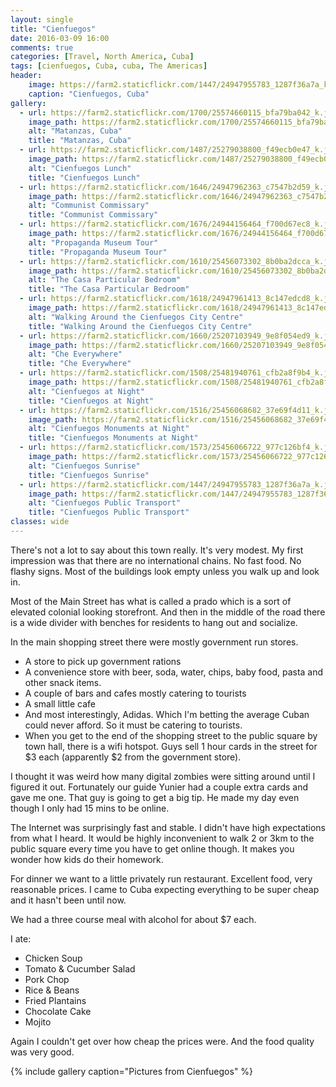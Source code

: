 ```yaml
---
layout: single
title: "Cienfuegos"
date: 2016-03-09 16:00
comments: true
categories: [Travel, North America, Cuba]
tags: [cienfuegos, Cuba, cuba, The Americas]
header:
    image: https://farm2.staticflickr.com/1447/24947955783_1287f36a7a_k.jpg
    caption: "Cienfuegos, Cuba"
gallery:
  - url: https://farm2.staticflickr.com/1700/25574660115_bfa79ba042_k.jpg
    image_path: https://farm2.staticflickr.com/1700/25574660115_bfa79ba042_k.jpg
    alt: "Matanzas⁩, ⁨Cuba⁩"
    title: "Matanzas⁩, ⁨Cuba⁩"
  - url: https://farm2.staticflickr.com/1487/25279038800_f49ecb0e47_k.jpg
    image_path: https://farm2.staticflickr.com/1487/25279038800_f49ecb0e47_k.jpg
    alt: "Cienfuegos Lunch"
    title: "Cienfuegos Lunch"
  - url: https://farm2.staticflickr.com/1646/24947962363_c7547b2d59_k.jpg
    image_path: https://farm2.staticflickr.com/1646/24947962363_c7547b2d59_k.jpg
    alt: "Communist Commissary"
    title: "Communist Commissary"
  - url: https://farm2.staticflickr.com/1676/24944156464_f700d67ec8_k.jpg
    image_path: https://farm2.staticflickr.com/1676/24944156464_f700d67ec8_k.jpg
    alt: "Propaganda Museum Tour"
    title: "Propaganda Museum Tour"
  - url: https://farm2.staticflickr.com/1610/25456073302_8b0ba2dcca_k.jpg
    image_path: https://farm2.staticflickr.com/1610/25456073302_8b0ba2dcca_k.jpg
    alt: "The Casa Particular Bedroom"
    title: "The Casa Particular Bedroom"
  - url: https://farm2.staticflickr.com/1618/24947961413_8c147edcd8_k.jpg
    image_path: https://farm2.staticflickr.com/1618/24947961413_8c147edcd8_k.jpg
    alt: "Walking Around the Cienfuegos City Centre"
    title: "Walking Around the Cienfuegos City Centre"
  - url: https://farm2.staticflickr.com/1660/25207103949_9e8f054ed9_k.jpg
    image_path: https://farm2.staticflickr.com/1660/25207103949_9e8f054ed9_k.jpg
    alt: "Che Everywhere"
    title: "Che Everywhere"
  - url: https://farm2.staticflickr.com/1508/25481940761_cfb2a8f9b4_k.jpg
    image_path: https://farm2.staticflickr.com/1508/25481940761_cfb2a8f9b4_k.jpg
    alt: "Cienfuegos at Night"
    title: "Cienfuegos at Night"
  - url: https://farm2.staticflickr.com/1516/25456068682_37e69f4d11_k.jpg
    image_path: https://farm2.staticflickr.com/1516/25456068682_37e69f4d11_k.jpg
    alt: "Cienfuegos Monuments at Night"
    title: "Cienfuegos Monuments at Night"
  - url: https://farm2.staticflickr.com/1573/25456066722_977c126bf4_k.jpg
    image_path: https://farm2.staticflickr.com/1573/25456066722_977c126bf4_k.jpg
    alt: "Cienfuegos Sunrise"
    title: "Cienfuegos Sunrise"
  - url: https://farm2.staticflickr.com/1447/24947955783_1287f36a7a_k.jpg
    image_path: https://farm2.staticflickr.com/1447/24947955783_1287f36a7a_k.jpg
    alt: "Cienfuegos Public Transport"
    title: "Cienfuegos Public Transport"  
classes: wide
---
```


There's not a lot to say about this town really. It's very modest. My first impression was that there are no international chains. No fast food. No flashy signs. Most of the buildings look empty unless you walk up and look in.

Most of the Main Street has what is called a prado which is a sort of elevated colonial looking storefront. And then in the middle of the road there is a wide divider with benches for residents to hang out and socialize.

In the main shopping street there were mostly government run stores.
<ul>
	<li>A store to pick up government rations</li>
	<li>A convenience store with beer, soda, water, chips, baby food, pasta and other snack items.</li>
	<li>A couple of bars and cafes mostly catering to tourists</li>
	<li>A small little cafe</li>
	<li>And most interestingly, Adidas. Which I'm betting the average Cuban could never afford. So it must be catering to tourists.</li>
	<li>When you get to the end of the shopping street to the public square by town hall, there is a wifi hotspot. Guys sell 1 hour cards in the street for $3 each (apparently $2 from the government store).</li>
</ul>
I thought it was weird how many digital zombies were sitting around until I figured it out. Fortunately our guide Yunier had a couple extra cards and gave me one. That guy is going to get a big tip. He made my day even though I only had 15 mins to be online.

The Internet was surprisingly fast and stable. I didn't have high expectations from what I heard. It would be highly inconvenient to walk 2 or 3km to the public square every time you have to get online though. It makes you wonder how kids do their homework.

For dinner we want to a little privately run restaurant. Excellent food, very reasonable prices. I came to Cuba expecting everything to be super cheap and it hasn't been until now.

We had a three course meal with alcohol for about $7 each.

I ate:
<ul>
	<li>Chicken Soup</li>
	<li>Tomato &amp; Cucumber Salad</li>
	<li>Pork Chop</li>
	<li>Rice &amp; Beans</li>
	<li>Fried Plantains</li>
	<li>Chocolate Cake</li>
	<li>Mojito</li>
</ul>
Again I couldn't get over how cheap the prices were. And the food quality was very good.

{% include gallery caption="Pictures from Cienfuegos" %}